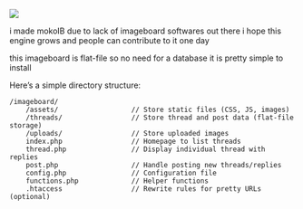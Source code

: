 ![](https://files.catbox.moe/882slc.png)

i made mokoIB due to lack of imageboard softwares out there i hope this engine grows and people can contribute to it one day


this imageboard is flat-file so no need for a database it is pretty simple to install


Here’s a simple directory structure:
```
/imageboard/
    /assets/                  // Store static files (CSS, JS, images)
    /threads/                 // Store thread and post data (flat-file storage)
    /uploads/                 // Store uploaded images
    index.php                 // Homepage to list threads
    thread.php                // Display individual thread with replies
    post.php                  // Handle posting new threads/replies
    config.php                // Configuration file
    functions.php             // Helper functions
    .htaccess                 // Rewrite rules for pretty URLs (optional)
```
